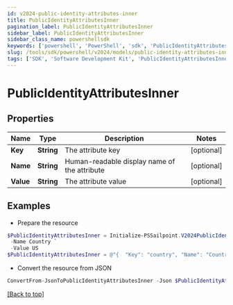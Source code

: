 ```yaml
---
id: v2024-public-identity-attributes-inner
title: PublicIdentityAttributesInner
pagination_label: PublicIdentityAttributesInner
sidebar_label: PublicIdentityAttributesInner
sidebar_class_name: powershellsdk
keywords: ['powershell', 'PowerShell', 'sdk', 'PublicIdentityAttributesInner', 'V2024PublicIdentityAttributesInner'] 
slug: /tools/sdk/powershell/v2024/models/public-identity-attributes-inner
tags: ['SDK', 'Software Development Kit', 'PublicIdentityAttributesInner', 'V2024PublicIdentityAttributesInner']
---
```



# PublicIdentityAttributesInner

## Properties

Name | Type | Description | Notes
------------ | ------------- | ------------- | -------------
**Key** | **String** | The attribute key | [optional] 
**Name** | **String** | Human-readable display name of the attribute | [optional] 
**Value** | **String** | The attribute value | [optional] 

## Examples

- Prepare the resource
```powershell
$PublicIdentityAttributesInner = Initialize-PSSailpoint.V2024PublicIdentityAttributesInner  -Key country `
 -Name Country `
 -Value US
$PublicIdentityAttributesInner = @"{  "Key": "country", "Name": "Country", "Value": "US" }"@
```

- Convert the resource from JSON
```powershell
ConvertFrom-JsonToPublicIdentityAttributesInner -Json $PublicIdentityAttributesInner
```


[[Back to top]](#) 

